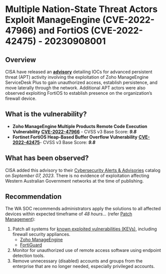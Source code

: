 # Multiple Nation-State Threat Actors Exploit ManageEngine (CVE-2022-47966) and FortiOS (CVE-2022-42475) - 20230908001

## Overview

CISA have released an [**advisory**](https://www.cisa.gov/news-events/cybersecurity-advisories/aa23-250a) detailing IOCs for advanced persistent threat (APT) activity involving the exploitation of Zoho ManageEngine ServiceDesk Plus to gain unauthorized access, establish persistence, and move laterally through the network. Additional APT actors were also observed exploiting FortiOS to establish presence on the organization’s firewall device.

## What is the vulnerability?

- **Zoho ManageEngine Multiple Products Remote Code Execution Vulnerability** [**CVE-2022-47966**](https://nvd.nist.gov/vuln/detail/CVE-2022-47966) - CVSS v3 Base Score: ***9.8***
- **Fortinet FortiOS Heap-Based Buffer Overflow Vulnerability** [**CVE-2022-42475**](https://nvd.nist.gov/vuln/detail/CVE-2022-42475)- CVSS v3 Base Score: ***9.8***

## What has been observed?

CISA added this advisory to their [Cybersecurity Alerts & Advisories](https://www.cisa.gov/news-events/cybersecurity-advisories?f%5B0%5D=advisory_type%3A94) catalog on *September 07, 2023*. There is no evidence of exploitation affecting Western Australian Government networks at the time of publishing.

## Recommendation

The WA SOC recommends administrators apply the solutions to all affected devices within expected timeframe of *48 hours...* (refer [Patch Management](../guidelines/patch-management.md)):

1. Patch all systems for [known exploited vulnerabilities (KEVs)](https://www.cisa.gov/known-exploited-vulnerabilities-catalog), including firewall security appliances.
    - [Zoho ManageEngine](https://www.manageengine.com/security/advisory/CVE/cve-2022-47966.html)
    - [FortiGuard](https://www.fortiguard.com/psirt/FG-IR-22-398)
1. Monitor for unauthorized use of remote access software using endpoint detection tools.
1. Remove unnecessary (disabled) accounts and groups from the enterprise that are no longer needed, especially privileged accounts.
